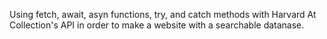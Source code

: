 Using fetch, await, asyn functions, try, and catch methods with Harvard At Collection's API in order to make a website with a searchable datanase.